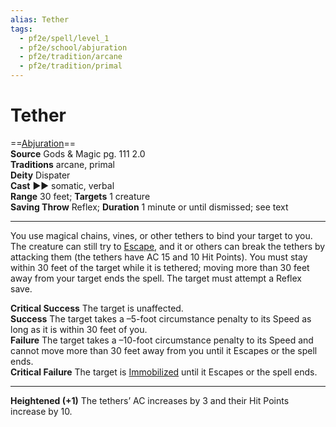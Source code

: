 ```yaml
---
alias: Tether
tags:
  - pf2e/spell/level_1
  - pf2e/school/abjuration
  - pf2e/tradition/arcane
  - pf2e/tradition/primal
---
```


# Tether

==[Abjuration](../../../Traits/Abjuration.md)==  
__Source__ Gods & Magic pg. 111 2.0  
**Traditions** arcane, primal  
**Deity** Dispater  
**Cast** ►► somatic, verbal  
**Range** 30 feet; **Targets** 1 creature  
**Saving Throw** Reflex; **Duration** 1 minute or until dismissed; see text

---

You use magical chains, vines, or other tethers to bind your target to you. The creature can still try to [Escape](../../../Rules/Actions/Escape.md), and it or others can break the tethers by attacking them (the tethers have AC 15 and 10 Hit Points). You must stay within 30 feet of the target while it is tethered; moving more than 30 feet away from your target ends the spell. The target must attempt a Reflex save.

**Critical Success** The target is unaffected.  
**Success** The target takes a –5-foot circumstance penalty to its Speed as long as it is within 30 feet of you.  
**Failure** The target takes a –10-foot circumstance penalty to its Speed and cannot move more than 30 feet away from you until it Escapes or the spell ends.  
**Critical Failure** The target is [Immobilized](../../../Conditions/Immobilized.md) until it Escapes or the spell ends.

<hr>

**Heightened (+1)** The tethers’ AC increases by 3 and their Hit Points increase by 10.
